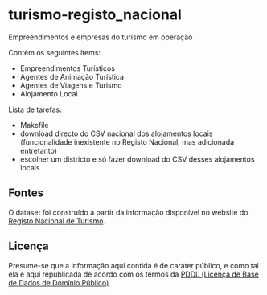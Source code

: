 # turismo-registo_nacional
Empreendimentos e empresas do turismo em operação

Contém os seguintes items:
- Empreendimentos Turísticos
- Agentes de Animação Turística
- Agentes de Viagens e Turismo
- Alojamento Local

Lista de tarefas:
- Makefile
- download directo do CSV nacional dos alojamentos locais (funcionalidade inexistente no Registo Nacional, mas adicionada entretanto)
- escolher um districto e só fazer download do CSV desses alojamentos locais

Fontes
------
O dataset foi construído a partir da informação disponível no website do
[Registo Nacional de Turismo](https://rnt.turismodeportugal.pt/RNT/ConsultaRegisto.aspx).


Licença
------
Presume-se que a informação aqui contida é de caráter público, e como tal ela é
aqui republicada de acordo com os termos da [PDDL (Licença de Base de Dados de
Domínio Público)](http://opendatacommons.org/licenses/pddl/).
